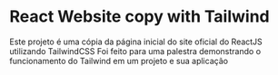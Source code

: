 # React Website copy with Tailwind

Este projeto é uma cópia da página inicial do site oficial do ReactJS utilizando TailwindCSS
Foi feito para uma palestra demonstrando o funcionamento do Tailwind em um projeto e sua aplicação
